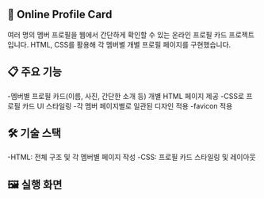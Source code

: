 ## 🪪 Online Profile Card
여러 명의 멤버 프로필을 웹에서 간단하게 확인할 수 있는 온라인 프로필 카드 프로젝트입니다.
HTML, CSS를 활용해 각 멤버별 개별 프로필 페이지를 구현했습니다.

## 📋 주요 기능
-멤버별 프로필 카드(이름, 사진, 간단한 소개 등) 개별 HTML 페이지 제공
-CSS로 프로필 카드 UI 스타일링
-각 멤버 페이지별로 일관된 디자인 적용
-favicon 적용

## 🛠️ 기술 스택
-HTML: 전체 구조 및 각 멤버별 페이지 작성
-CSS: 프로필 카드 스타일링 및 레이아웃

## 🖼️ 실행 화면
